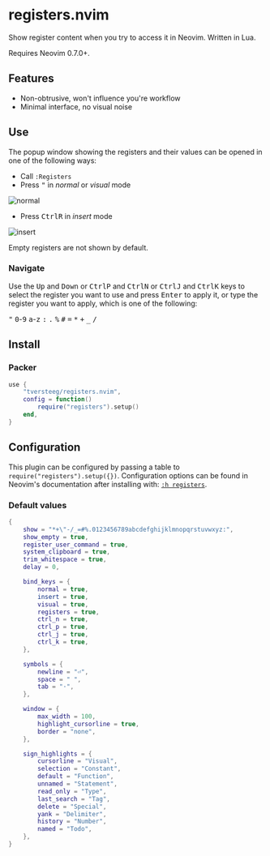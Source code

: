 # registers.nvim

Show register content when you try to access it in Neovim. Written in Lua.

Requires Neovim 0.7.0+.

## Features

- Non-obtrusive, won't influence you're workflow
- Minimal interface, no visual noise

## Use

The popup window showing the registers and their values can be opened in one of the following ways:

- Call `:Registers`
- Press <kbd>"</kbd> in _normal_ or _visual_ mode

![normal](docs/normal.png?raw=true)

- Press <kbd>Ctrl</kbd><kbd>R</kbd> in _insert_ mode

![insert](docs/insert.png?raw=true)

Empty registers are not shown by default.

### Navigate

Use the <kbd>Up</kbd> and <kbd>Down</kbd> or <kbd>Ctrl</kbd><kbd>P</kbd> and <kbd>Ctrl</kbd><kbd>N</kbd> or <kbd>Ctrl</kbd><kbd>J</kbd> and <kbd>Ctrl</kbd><kbd>K</kbd> keys to select the register you want to use and press <kbd>Enter</kbd> to apply it, or type the register you want to apply, which is one of the following:

<kbd>"</kbd> <kbd>0</kbd>-<kbd>9</kbd> <kbd>a</kbd>-<kbd>z</kbd> <kbd>:</kbd> <kbd>.</kbd> <kbd>%</kbd> <kbd>#</kbd> <kbd>=</kbd> <kbd>*</kbd> <kbd>+</kbd> <kbd>_</kbd> <kbd>/</kbd>

## Install

### Packer

```lua
use {
	"tversteeg/registers.nvim",
	config = function()
		require("registers").setup()
	end,
}
```

## Configuration

This plugin can be configured by passing a table to `require("registers").setup({})`.
Configuration options can be found in Neovim's documentation after installing with: [`:h registers`](doc/registers.txt).

### Default values

<!-- MARKDOWN-AUTO-DOCS:START (CODE:src=./lua/registers.lua&lines=76-119) -->
<!-- The below code snippet is automatically added from ./lua/registers.lua -->
```lua
{
    show = "*+\"-/_=#%.0123456789abcdefghijklmnopqrstuvwxyz:",
    show_empty = true,
    register_user_command = true,
    system_clipboard = true,
    trim_whitespace = true,
    delay = 0,

    bind_keys = {
        normal = true,
        insert = true,
        visual = true,
        registers = true,
        ctrl_n = true,
        ctrl_p = true,
        ctrl_j = true,
        ctrl_k = true,
    },

    symbols = {
        newline = "⏎",
        space = " ",
        tab = "·",
    },

    window = {
        max_width = 100,
        highlight_cursorline = true,
        border = "none",
    },

    sign_highlights = {
        cursorline = "Visual",
        selection = "Constant",
        default = "Function",
        unnamed = "Statement",
        read_only = "Type",
        last_search = "Tag",
        delete = "Special",
        yank = "Delimiter",
        history = "Number",
        named = "Todo",
    },
}
```
<!-- MARKDOWN-AUTO-DOCS:END -->
